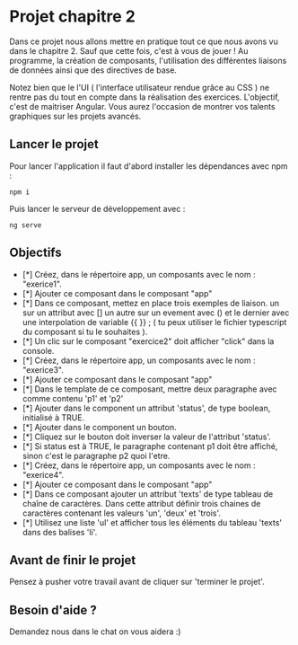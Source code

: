 # Projet chapitre 2

Dans ce projet nous allons mettre en pratique tout ce que nous avons vu dans le chapitre 2. Sauf que cette fois, c'est à vous de jouer ! Au programme, la création de composants, l'utilisation des différentes liaisons de données ainsi que des directives de base.

Notez bien que le l'UI ( l'interface utilisateur rendue grâce au CSS ) ne rentre pas du tout en compte dans la réalisation des exercices. L'objectif, c'est de maitriser Angular. Vous aurez l'occasion de montrer vos talents graphiques sur les projets avancés.

## Lancer le projet

Pour lancer l'application il faut d'abord installer les dépendances avec npm : 

`npm i`

Puis lancer le serveur de développement avec : 

`ng serve`

## Objectifs

* [*] Créez, dans le répertoire app, un composants avec le nom : "exerice1".
* [*] Ajouter ce composant dans le composant "app"
* [*] Dans ce composant, mettez en place trois exemples de liaison. un sur un attribut avec [] un autre sur un evement avec () et le dernier avec une interpolation de variable {{ }} ; ( tu peux utiliser le fichier typescript du composant si tu le souhaites ).
* [*] Un clic sur le composant "exercice2" doit afficher "click" dans la console.
* [*] Créez, dans le répertoire app, un composants avec le nom : "exerice3".
* [*] Ajouter ce composant dans le composant "app"
* [*] Dans le template de ce composant, mettre deux paragraphe avec comme contenu 'p1' et 'p2'      
* [*] Ajouter dans le component un attribut 'status', de type boolean, initialisé à TRUE.
* [*] Ajouter dans le component un bouton.
* [*] Cliquez sur le bouton doit inverser la valeur de l'attribut 'status'.
* [*] Si status est à TRUE, le paragraphe contenant p1 doit être affiché, sinon c'est le paragraphe p2 quoi l'etre.
* [*] Créez, dans le répertoire app, un composants avec le nom : "exerice4".
* [*]  Ajouter ce composant dans le composant "app"
* [*] Dans ce composant ajouter un attribut 'texts' de type tableau de chaîne de caractères. Dans cette attribut définir trois chaines de caractères contenant les valeurs 'un', 'deux' et 'trois'.
* [*] Utilisez une liste 'ul' et afficher tous les éléments du tableau 'texts' dans des balises 'li'.

## Avant de finir le projet

Pensez à pusher votre travail avant de cliquer sur 'terminer le projet'.

## Besoin d'aide ?

Demandez nous dans le chat on vous aidera :)
